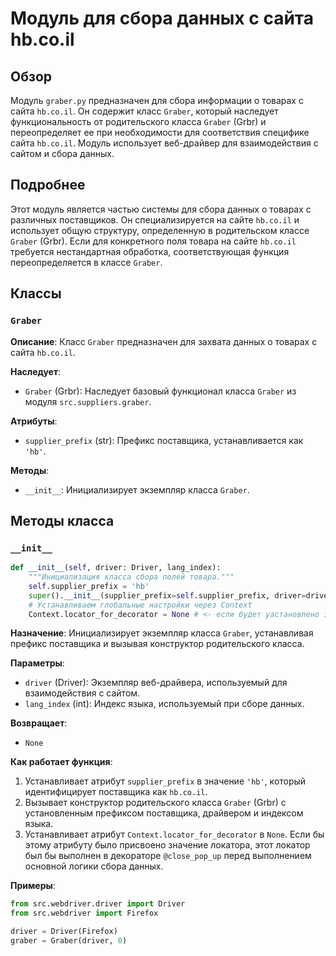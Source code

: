 # Модуль для сбора данных с сайта hb.co.il

## Обзор

Модуль `graber.py` предназначен для сбора информации о товарах с сайта `hb.co.il`. Он содержит класс `Graber`, который наследует функциональность от родительского класса `Graber` (Grbr) и переопределяет ее при необходимости для соответствия специфике сайта `hb.co.il`. Модуль использует веб-драйвер для взаимодействия с сайтом и сбора данных.

## Подробнее

Этот модуль является частью системы для сбора данных о товарах с различных поставщиков. Он специализируется на сайте `hb.co.il` и использует общую структуру, определенную в родительском классе `Graber` (Grbr). Если для конкретного поля товара на сайте `hb.co.il` требуется нестандартная обработка, соответствующая функция переопределяется в классе `Graber`.

## Классы

### `Graber`

**Описание**: Класс `Graber` предназначен для захвата данных о товарах с сайта `hb.co.il`.

**Наследует**:

- `Graber` (Grbr): Наследует базовый функционал класса `Graber` из модуля `src.suppliers.graber`.

**Атрибуты**:

- `supplier_prefix` (str): Префикс поставщика, устанавливается как `'hb'`.

**Методы**:

- `__init__`: Инициализирует экземпляр класса `Graber`.

## Методы класса

### `__init__`

```python
def __init__(self, driver: Driver, lang_index):
    """Инициализация класса сбора полей товара."""
    self.supplier_prefix = 'hb'
    super().__init__(supplier_prefix=self.supplier_prefix, driver=driver, lang_index=lang_index)
    # Устанавливаем глобальные настройки через Context
    Context.locator_for_decorator = None # <- если будет уастановлено значение - то оно выполнится в декораторе `@close_pop_up`
```

**Назначение**: Инициализирует экземпляр класса `Graber`, устанавливая префикс поставщика и вызывая конструктор родительского класса.

**Параметры**:

- `driver` (Driver): Экземпляр веб-драйвера, используемый для взаимодействия с сайтом.
- `lang_index` (int): Индекс языка, используемый при сборе данных.

**Возвращает**:

- `None`

**Как работает функция**:

1. Устанавливает атрибут `supplier_prefix` в значение `'hb'`, который идентифицирует поставщика как `hb.co.il`.
2. Вызывает конструктор родительского класса `Graber` (Grbr) с установленным префиксом поставщика, драйвером и индексом языка.
3. Устанавливает атрибут `Context.locator_for_decorator` в `None`. Если бы этому атрибуту было присвоено значение локатора, этот локатор был бы выполнен в декораторе `@close_pop_up` перед выполнением основной логики сбора данных.

**Примеры**:

```python
from src.webdriver.driver import Driver
from src.webdriver import Firefox

driver = Driver(Firefox)
graber = Graber(driver, 0)